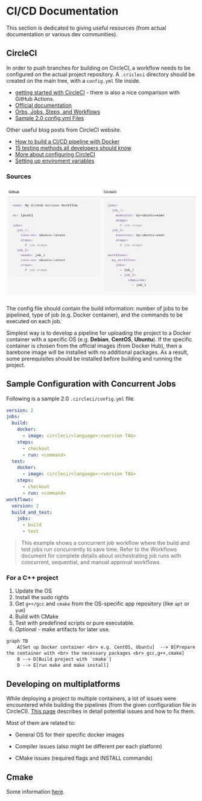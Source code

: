 # CI/CD Documentation

This section is dedicated to giving useful resources (from actual documentation or various dev communities).

## CircleCI

In order to push branches for building on CircleCI, a workflow needs to be configured on the actual project repository. A `.cricleci` directory should be created on the main tree, with a `config.yml` file inside.

* [getting started with CircleCI](https://circleci.com/docs/2.0/migrating-from-github/#section=getting-started) - there is also a nice comparison with GitHub Actions.
* [Official documentation](https://circleci.com/docs/2.0/)
* [Orbs, Jobs, Steps, and Workflows](https://circleci.com/docs/2.0/jobs-steps/#section=getting-started)
* [Sample 2.0 config.yml Files](https://circleci.com/docs/2.0/sample-config/)

Other useful blog posts from CircleCI website.

* [How to build a CI/CD pipeline with Docker](https://circleci.com/blog/build-cicd-piplines-using-docker/)
* [15 testing methods all developers should know](https://circleci.com/blog/testing-methods-all-developers-should-know/)
* [More about configuring CircleCI](https://circleci.com/docs/2.0/getting-started/#section=getting-started)
* [Setting up enviroment variables](https://circleci.com/docs/2.0/env-vars/#example-configuration-of-environment-variables)

### Sources

![GitHub pipeline vs CircleCI](./.images/2020-05-27-14-56-18.png)


The config file should contain the build information: number of jobs to be pipelined, type of job (e.g. Docker container), and the commands to be executed on each job.

Simplest way is to develop a pipeline for uploading the project to a Docker container with a specific OS (e.g. **Debian**, **CentOS**, **Ubuntu**). If the specific container is chosen from the official images (from Docker Hub), then a barebone image will be installed with no additional packages. As a result, some prerequisites should be installed before building and running the project.

## Sample Configuration with Concurrent Jobs

Following is a sample 2.0 `.circleci/config.yml` file.

```yml
version: 2
jobs:
  build:
    docker:
      - image: circleci/<language>:<version TAG>
    steps:
      - checkout
      - run: <command>
  test:
    docker:
      - image: circleci/<language>:<version TAG>
    steps:
      - checkout
      - run: <command>
workflows:
  version: 2
  build_and_test:
    jobs:
      - build
      - test
```

> This example shows a concurrent job workflow where the build and test jobs run concurrently to save time. Refer to the Workflows document for complete details about orchestrating job runs with concurrent, sequential, and manual approval workflows.

### For a C++ project

1. Update the OS
2. Install the sudo rights
3. Get `g++/gcc` and `cmake` from the OS-specific app repository (like `apt` or `yum`)
4. Build with CMake
5. Test with predefined scripts or pure executable.
6. *Optional* - make artifacts for later use.

```mermaid
graph TB
    A[Set up Docker container <br> e.g. CentOS, Ubuntu]  --> B[Prepare the container with <br> the necessary packages <br> gcc,g++,cmake]
    B --> D[Build project with `cmake`]
    D --> E[run make and make install]
```

## Developing on multiplatforms

While deploying a project to multiple containers, a lot of issues were encountered while building the pipelines (from the given configuration file in CircleCI). [This page](issues.md) describes in detail potential issues and how to fix them.

Most of them are related to:

* General OS for their specific docker images

* Compiler issues (also might be different per each platform)

* CMake issues (required flags and INSTALL commands) 

## Cmake

Some information [here](cmake.md).
